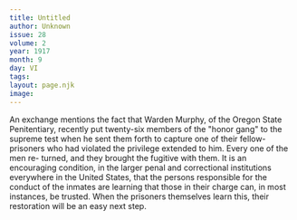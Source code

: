 ```yaml
---
title: Untitled
author: Unknown
issue: 28
volume: 2
year: 1917
month: 9
day: VI
tags:
layout: page.njk
image:
---
```

An exchange mentions the fact that Warden Murphy, of the Oregon State Penitentiary, recently put twenty-six members of the "honor gang" to the supreme test when he sent them forth to capture one of their fellow-prisoners who had violated the privilege extended to him. Every one of the men re- turned, and they brought the fugitive with them. It is an encouraging condition, in the larger penal and correctional institutions everywhere in the United States, that the persons responsible for the conduct of the inmates are learning that those in their charge can, in most instances, be trusted. When the prisoners themselves learn this, their restoration will be an easy next step.   

